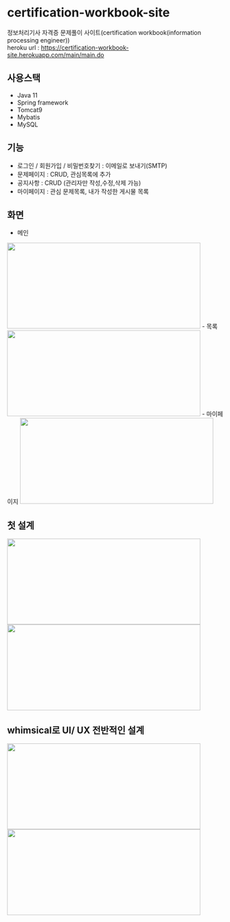 # certification-workbook-site
정보처리기사 자격증 문제풀이 사이트(certification workbook(information processing engineer))  
heroku url : https://certification-workbook-site.herokuapp.com/main/main.do  

## 사용스택
 - Java 11
 - Spring framework
 - Tomcat9
 - Mybatis
 - MySQL

## 기능  
 - 로그인 / 회원가입 / 비밀번호찾기 : 이메일로 보내기(SMTP)
 - 문제페이지 : CRUD, 관심목록에 추가
 - 공지사항 : CRUD (관리자만 작성,수정,삭제 가능)
 - 마이페이지 : 관심 문제목록, 내가 작성한 게시물 목록

## 화면  
- 메인  
 <img src="https://user-images.githubusercontent.com/78252188/162454738-4dfc7b91-d2f2-460c-a14e-90a1394d4cce.png" width="450" height="200">
- 목록  
 <img src="https://user-images.githubusercontent.com/78252188/162454778-92cbe835-094f-43c0-b869-f2755793b016.png" width="450" height="200">
- 마이페이지  
  <img src="https://user-images.githubusercontent.com/78252188/162460597-4bb9225a-0bf0-447b-83f1-f200e6f4e899.png" width="450" height="200">
  
## 첫 설계  

<img src="https://user-images.githubusercontent.com/78252188/162454882-31109c8b-9f27-4eb9-92f5-b29268e68a41.png" width="450" height="200">
<img src="https://user-images.githubusercontent.com/78252188/162454936-e93b83d5-89d5-43fe-97bb-9338cd983f71.png" width="450" height="200">  

## whimsical로 UI/ UX 전반적인 설계  
<img src="https://user-images.githubusercontent.com/78252188/162454984-f3ff0526-0688-42c0-b5b1-c236c752bc33.png" width="450" height="200"> 
<img src="https://user-images.githubusercontent.com/78252188/162455038-806eb99b-01c7-4da9-856b-16f6d82a9115.png" width="450" height="200">  
